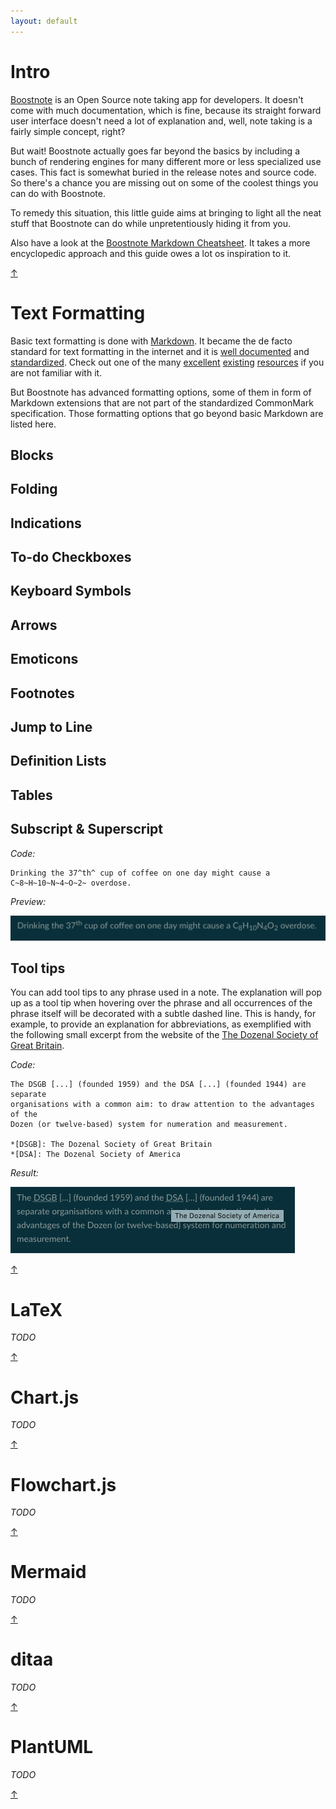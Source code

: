```yaml
---
layout: default
---
```


# Intro

[Boostnote](https://boostnote.io) is an Open Source note taking app for
developers. It doesn't come with much documentation, which is fine, because its
straight forward user interface doesn't need a lot of explanation and, well,
note taking is a fairly simple concept, right?

But wait! Boostnote actually goes far beyond the basics by including a bunch of
rendering engines for many different more or less specialized use cases. This
fact is somewhat buried in the release notes and source code. So there's a
chance you are missing out on some of the coolest things you can do with
Boostnote.

To remedy this situation, this little guide aims at bringing to light all the
neat stuff that Boostnote can do while unpretentiously hiding it from you.

Also have a look at the [Boostnote Markdown
Cheatsheet](https://github.com/TobseF/boostnote-markdown-cheatsheet). It takes a
more encyclopedic approach and this guide owes a lot os inspiration to it.

<a href="#header" class="button">↑</a>

# Text Formatting

Basic text formatting is done with
[Markdown](https://en.wikipedia.org/wiki/Markdown). It became the de facto
standard for text formatting in the internet and it is [well
documented](https://daringfireball.net/projects/markdown/) and
[standardized](https://commonmark.org). Check out one of the many
[excellent](https://blog.ghost.org/markdown/)
[existing](https://guides.github.com/features/mastering-markdown/)
[resources](https://www.markdownguide.org) if you are not familiar with it.

But Boostnote has advanced formatting options, some of them in form of Markdown
extensions that are not part of the standardized CommonMark specification. Those
formatting options that go beyond basic Markdown are listed here.

## Blocks

## Folding

## Indications

## To-do Checkboxes

## Keyboard Symbols

## Arrows

## Emoticons

## Footnotes

## Jump to Line

## Definition Lists

## Tables

## Subscript & Superscript

_Code:_

```;
Drinking the 37^th^ cup of coffee on one day might cause a C~8~H~10~N~4~O~2~ overdose.
```

_Preview:_

![Subscript & superscript rendering example](/assets/img/subscript-and-superscript.png)

## Tool tips

You can add tool tips to any phrase used in a note. The explanation will pop up
as a tool tip when hovering over the phrase and all occurrences of the phrase
itself will be decorated with a subtle dashed line. This is handy, for example,
to provide an explanation for abbreviations, as exemplified with the following
small excerpt from the website of the [The Dozenal Society of Great
Britain](http://www.dozenalsociety.org.uk).

_Code:_

```;
The DSGB [...] (founded 1959) and the DSA [...] (founded 1944) are separate
organisations with a common aim: to draw attention to the advantages of the
Dozen (or twelve-based) system for numeration and measurement.

*[DSGB]: The Dozenal Society of Great Britain
*[DSA]: The Dozenal Society of America
```

_Result:_

![Tooltip rendering example](/assets/img/tooltip.png)


<a href="#header" class="button">↑</a>

# LaTeX

_TODO_

<a href="#header" class="button">↑</a>

# Chart.js

_TODO_

<a href="#header" class="button">↑</a>

# Flowchart.js

_TODO_

<a href="#header" class="button">↑</a>

# Mermaid

_TODO_

<a href="#header" class="button">↑</a>

# ditaa

_TODO_

<a href="#header" class="button">↑</a>

# PlantUML

_TODO_

<a href="#header" class="button">↑</a>
